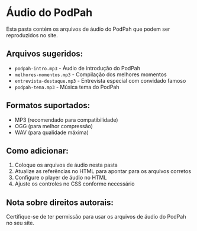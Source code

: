 # Áudio do PodPah

Esta pasta contém os arquivos de áudio do PodPah que podem ser reproduzidos no site.

## Arquivos sugeridos:
- `podpah-intro.mp3` - Áudio de introdução do PodPah
- `melhores-momentos.mp3` - Compilação dos melhores momentos
- `entrevista-destaque.mp3` - Entrevista especial com convidado famoso
- `podpah-tema.mp3` - Música tema do PodPah

## Formatos suportados:
- MP3 (recomendado para compatibilidade)
- OGG (para melhor compressão)
- WAV (para qualidade máxima)

## Como adicionar:
1. Coloque os arquivos de áudio nesta pasta
2. Atualize as referências no HTML para apontar para os arquivos corretos
3. Configure o player de áudio no HTML
4. Ajuste os controles no CSS conforme necessário

## Nota sobre direitos autorais:
Certifique-se de ter permissão para usar os arquivos de áudio do PodPah no seu site.
